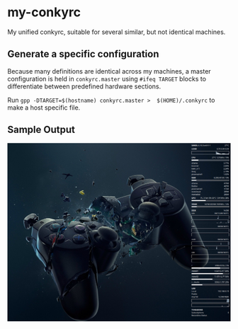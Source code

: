 my-conkyrc
==========

My unified conkyrc, suitable for several similar, but not identical machines.


Generate a specific configuration
---------------------------------

Because many definitions are identical across my machines, a master configuration is held in `conkyrc.master` using `#ifeq TARGET` 
blocks to differentiate between predefined hardware sections.

Run `gpp -DTARGET=$(hostname) conkyrc.master >  $(HOME)/.conkyrc` to make a host specific file.


Sample Output
--------------

![Sample Output](https://github.com/hkramski/my-conkyrc/blob/master/Screenshot_20240806_214730.png "Sample Output")

